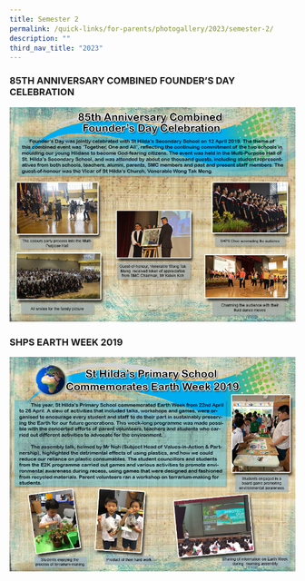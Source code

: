```yaml
---
title: Semester 2
permalink: /quick-links/for-parents/photogallery/2023/semester-2/
description: ""
third_nav_title: "2023"
---
```

### 85TH ANNIVERSARY COMBINED FOUNDER’S DAY CELEBRATION

![85TH ANNIVERSARY COMBINED FOUNDER’S DAY CELEBRATION](/images/2019%20%20Enrichment%20Programme_updated.jpg)

### SHPS EARTH WEEK 2019

![SHPS EARTH WEEK 2019](/images/2019%20Earth%20Day_updated3.jpg)